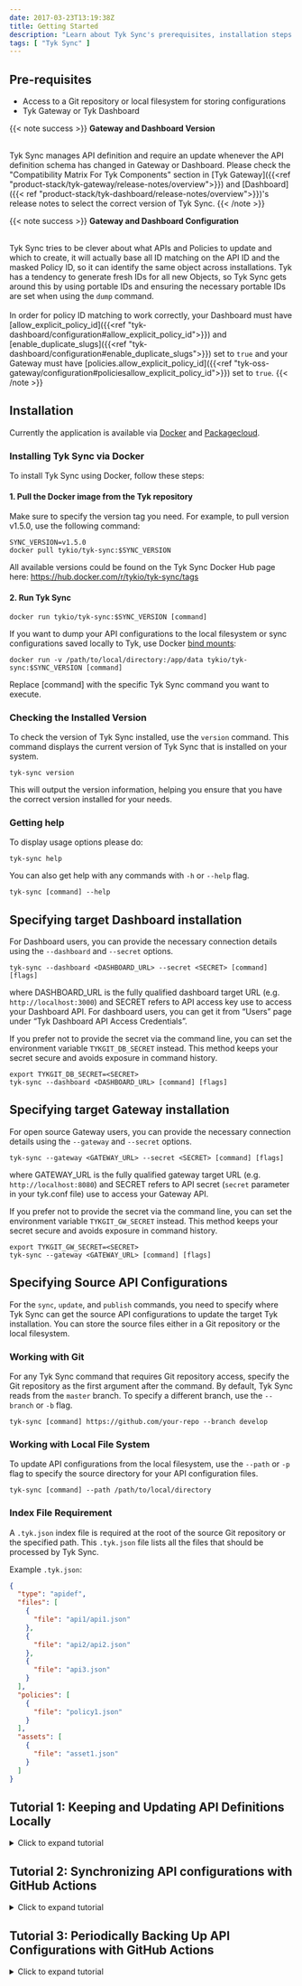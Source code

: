 ```yaml
---
date: 2017-03-23T13:19:38Z
title: Getting Started
description: "Learn about Tyk Sync's prerequisites, installation steps via Docker and Packagecloud, and detailed guides for using Tyk Sync locally or integrating it with Git in a CI/CD pipeline."
tags: [ "Tyk Sync" ]
---
```


## Pre-requisites
- Access to a Git repository or local filesystem for storing configurations
- Tyk Gateway or Tyk Dashboard

{{< note success >}}
**Gateway and Dashboard Version**

<br>Tyk Sync manages API definition and require an update whenever the API definition schema has changed in Gateway or Dashboard. Please check the "Compatibility Matrix For Tyk Components" section in [Tyk Gateway]({{<ref "product-stack/tyk-gateway/release-notes/overview">}}) and [Dashboard]({{< ref "product-stack/tyk-dashboard/release-notes/overview">}})'s release notes to select the correct version of Tyk Sync.
{{< /note >}}

{{< note success >}}
**Gateway and Dashboard Configuration**

<br>Tyk Sync tries to be clever about what APIs and Policies to update and which to create, it will actually base all ID matching on the API ID and the masked Policy ID, so it can identify the same object across installations. Tyk has a tendency to generate fresh IDs for all new Objects, so Tyk Sync gets around this by using portable IDs and ensuring the necessary portable IDs are set when using the `dump` command.
<br>
<br>In order for policy ID matching to work correctly, your Dashboard must have [allow_explicit_policy_id]({{<ref "tyk-dashboard/configuration#allow_explicit_policy_id">}}) and [enable_duplicate_slugs]({{<ref "tyk-dashboard/configuration#enable_duplicate_slugs">}}) set to `true` and your Gateway must have [policies.allow_explicit_policy_id]({{<ref "tyk-oss-gateway/configuration#policiesallow_explicit_policy_id">}}) set to `true`.
{{< /note >}}

## Installation
Currently the application is available via [Docker](https://hub.docker.com/r/tykio/tyk-sync) and [Packagecloud](https://packagecloud.io/tyk/tyk-sync).

### Installing Tyk Sync via Docker

To install Tyk Sync using Docker, follow these steps:

#### 1. Pull the Docker image from the Tyk repository

Make sure to specify the version tag you need. For example, to pull version v1.5.0, use the following command:

```{.copyWrapper}
SYNC_VERSION=v1.5.0
docker pull tykio/tyk-sync:$SYNC_VERSION
```

All available versions could be found on the Tyk Sync Docker Hub page here: https://hub.docker.com/r/tykio/tyk-sync/tags

#### 2. Run Tyk Sync

```{.copyWrapper}
docker run tykio/tyk-sync:$SYNC_VERSION [command]
```

If you want to dump your API configurations to the local filesystem or sync configurations saved locally to Tyk, use Docker [bind mounts](https://docs.docker.com/storage/bind-mounts):

```{.copyWrapper}
docker run -v /path/to/local/directory:/app/data tykio/tyk-sync:$SYNC_VERSION [command]
```
Replace [command] with the specific Tyk Sync command you want to execute.

### Checking the Installed Version

To check the version of Tyk Sync installed, use the `version` command. This command displays the current version of Tyk Sync that is installed on your system.

```{.copyWrapper}
tyk-sync version
```

This will output the version information, helping you ensure that you have the correct version installed for your needs.

### Getting help

To display usage options please do:
```{.copyWrapper}
tyk-sync help
```

You can also get help with any commands with `-h` or `--help` flag.
```{.copyWrapper}
tyk-sync [command] --help
```

## Specifying target Dashboard installation
For Dashboard users, you can provide the necessary connection details using the `--dashboard` and `--secret` options.

```{.copyWrapper}
tyk-sync --dashboard <DASHBOARD_URL> --secret <SECRET> [command] [flags]
```

where DASHBOARD_URL is the fully qualified dashboard target URL (e.g. `http://localhost:3000`) and SECRET refers to API access key use to access your Dashboard API. For dashboard users, you can get it from “Users” page under “Tyk Dashboard API Access Credentials”.

If you prefer not to provide the secret via the command line, you can set the environment variable `TYKGIT_DB_SECRET` instead. This method keeps your secret secure and avoids exposure in command history.

```{.copyWrapper}
export TYKGIT_DB_SECRET=<SECRET>
tyk-sync --dashboard <DASHBOARD_URL> [command] [flags]
```

## Specifying target Gateway installation
For open source Gateway users, you can provide the necessary connection details using the `--gateway` and `--secret` options.

```{.copyWrapper}
tyk-sync --gateway <GATEWAY_URL> --secret <SECRET> [command] [flags]
```

where GATEWAY_URL is the fully qualified gateway target URL (e.g. `http://localhost:8080`) and SECRET refers to API secret (`secret` parameter in your tyk.conf file) use to access your Gateway API.

If you prefer not to provide the secret via the command line, you can set the environment variable `TYKGIT_GW_SECRET` instead. This method keeps your secret secure and avoids exposure in command history.

```{.copyWrapper}
export TYKGIT_GW_SECRET=<SECRET>
tyk-sync --gateway <GATEWAY_URL> [command] [flags]
```

## Specifying Source API Configurations
For the `sync`, `update`, and `publish` commands, you need to specify where Tyk Sync can get the source API configurations to update the target Tyk installation. You can store the source files either in a Git repository or the local filesystem.

### Working with Git
For any Tyk Sync command that requires Git repository access, specify the Git repository as the first argument after the command. By default, Tyk Sync reads from the `master` branch. To specify a different branch, use the `--branch` or `-b` flag.

```{.copyWrapper}
tyk-sync [command] https://github.com/your-repo --branch develop
```

### Working with Local File System
To update API configurations from the local filesystem, use the `--path` or `-p` flag to specify the source directory for your API configuration files.

```{.copyWrapper}
tyk-sync [command] --path /path/to/local/directory
```

### Index File Requirement
A `.tyk.json` index file is required at the root of the source Git repository or the specified path. This `.tyk.json` file lists all the files that should be processed by Tyk Sync.

Example `.tyk.json`:
```json
{
  "type": "apidef",
  "files": [
    {
      "file": "api1/api1.json"
    },
    {
      "file": "api2/api2.json"
    },
    {
      "file": "api3.json"
    }
  ],
  "policies": [
    {
      "file": "policy1.json"
    }
  ],
  "assets": [
    {
      "file": "asset1.json"
    }
  ]
}
```

## Tutorial 1: Keeping and Updating API Definitions Locally
<details>
  <summary>
    Click to expand tutorial
  </summary>

#### Step 1. Prepare Your API Definition

Create your API definition file and save it locally. For example, save it as api1.json in a directory structure of your choice.

#### Step 2: Create a .tyk.json Index File

In the root directory of your API definitions, create a `.tyk.json` file to list all API definition files that Tyk Sync should process.

Example `.tyk.json`:
```json
{
  "type": "apidef",
  "files": [
    { 
        "file": "api1.json" 
    }
  ]
}
```

#### Step 3: Install Tyk Sync via Docker

If you haven't installed Tyk Sync, you can do so via Docker:

```{.copyWrapper}
docker pull tykio/tyk-sync:v1.5.0
```

#### Step 4: Publish API Definitions to Tyk

Use the `publish` command to upload your local API definitions to Tyk. Use Docker bind mounts to access your local files.

```{.copyWrapper}
docker run -v /path/to/your/directory:/app/data tykio/tyk-sync:v1.5.0 publish \
  --path /app/data \
  --dashboard [DASHBOARD_URL] \
  --secret [SECRET]
```

#### Step 5: Update API Definitions to Tyk

Similarly, to update existing API definitions, use the update command.

```{.copyWrapper}
docker run -v /path/to/your/directory:/app/data tykio/tyk-sync:v1.5.0 update \
  --path /app/data \
  --dashboard [DASHBOARD_URL] \
  --secret [SECRET]
```

#### Step 6: Verify the Update

Log in to your Tyk Dashboard to verify that the API definitions have been published or updated successfully.

</details>

## Tutorial 2: Synchronizing API configurations with GitHub Actions
<details>
  <summary>
    Click to expand tutorial
  </summary>

### Step 1: Setup GitHub Repository
Organize your repository with the following structure:

- `/apis/` for API definition files.
- `/policies/` for security policy files.
- `/assets/` for API template files.

### Step 2: Create a GitHub Action Workflow

1. In your repository, create a new file `.github/workflows/tyk-sync.yml`.
2. Add the following content to the `tyk-sync.yml` file:

```
name: Tyk Sync

on:
  push:
    branches:
      - main

jobs:
  sync:
    runs-on: ubuntu-latest

    steps:
    - name: Checkout repository
      uses: actions/checkout@v2

    - name: Install Docker
      run: |
        sudo apt-get update
        sudo apt-get install -y docker.io

    - name: Create .tyk.json
      run: |
        echo '{' > .tyk.json
        echo '  "type": "apidef",' >> .tyk.json
        echo '  "files": [' >> .tyk.json
        find . -type f -name '*.json' -path './apis/*' -exec echo '    {"file": "{}"},' \; | sed '$ s/,$//' >> .tyk.json
        echo '  ],' >> .tyk.json
        echo '  "policies": [' >> .tyk.json
        find . -type f -name '*.json' -path './policies/*' -exec echo '    {"file": "{}"},' \; | sed '$ s/,$//' >> .tyk.json
        echo '  ],' >> .tyk.json
        echo '  "assets": [' >> .tyk.json
        find . -type f -name '*.json' -path './assets/*' -exec echo '    {"file": "{}"},' \; | sed '$ s/,$//' >> .tyk.json
        echo '  ]' >> .tyk.json
        echo '}' >> .tyk.json

    - name: Sync with Tyk
      run: |
        echo 'Running tyk-sync version'
        docker run tykio/tyk-sync:${TYK_SYNC_VERSION} version
        docker run -v ${{ github.workspace }}:/app/data tykio/tyk-sync:${TYK_SYNC_VERSION} sync --path /app/data --dashboard ${TYK_DASHBOARD_URL} --secret ${TYK_DASHBOARD_SECRET}
      env:
        TYK_SYNC_VERSION: ${{ vars.TYK_SYNC_VERSION }}
        TYK_DASHBOARD_URL: ${{ secrets.TYK_DASHBOARD_URL }}
        TYK_DASHBOARD_SECRET: ${{ secrets.TYK_DASHBOARD_SECRET }}
```

### Step 3: Set Up Secrets

1. Go to your GitHub repository.
2. Navigate to Settings > Secrets and variables > Actions.
3. Add the following variable:
    - `TYK_SYNC_VERSION`: The version of Tyk Sync you want to use (e.g., v1.5.0).
4. Add the following secrets:
    - `TYK_DASHBOARD_URL`: The URL of your Tyk Dashboard.
    - `TYK_DASHBOARD_SECRET`: The secret key for your Tyk Dashboard.

### Step 4: Commit and Push Changes

Commit the `tyk-sync.yml` file and push it to the main branch of your repository.

### Step 5: Verify Synchronization

Each time there is a change in the repository, the GitHub Action will be triggered. It will create the `.tyk.json` file including all JSON files in the repository and use the `sync` command to update the Tyk installation.

</details>

## Tutorial 3: Periodically Backing Up API Configurations with GitHub Actions
<details>
  <summary>
    Click to expand tutorial
  </summary>

### Step 1: Create a GitHub Action Workflow

1. In your repository, create a new file `.github/workflows/tyk-backup.yml`.
2. Add the following content to the `tyk-backup.yml` file:

```
name: Tyk Backup

on:
  schedule:
    - cron: '0 0 * * *'  # Runs every day at midnight

jobs:
  backup:
    runs-on: ubuntu-latest

    steps:
    - name: Checkout repository
      uses: actions/checkout@v2

    - name: Install Docker
      run: |
        sudo apt-get update
        sudo apt-get install -y docker.io

    - name: Create Backup Directory
      run: |
        BACKUP_DIR="backup/$(date +%Y-%m-%d)"
        mkdir -p $BACKUP_DIR
        export BACKUP_DIR

    - name: Dump API Configurations
      run: |
        echo 'Running tyk-sync version'
        docker run tykio/tyk-sync:${TYK_SYNC_VERSION} version
        docker run -v ${{ github.workspace }}:/app/data tykio/tyk-sync:${TYK_SYNC_VERSION} dump --target /app/data/$BACKUP_DIR --dashboard ${TYK_DASHBOARD_URL} --secret ${TYK_DASHBOARD_SECRET}
      env:
        TYK_SYNC_VERSION: ${{ vars.TYK_SYNC_VERSION }}
        TYK_DASHBOARD_URL: ${{ secrets.TYK_DASHBOARD_URL }}
        TYK_DASHBOARD_SECRET: ${{ secrets.TYK_DASHBOARD_SECRET }}

    - name: Commit and Push Backup
      run: |
        git config --global user.name 'github-actions'
        git config --global user.email 'github-actions@github.com'
        git add backup/
        git commit -m "Backup on $(date +%Y-%m-%d)"
        git push
      env:
        GITHUB_TOKEN: ${{ secrets.GITHUB_TOKEN }}
```

### Step 2: Set Up Secrets

1. Go to your GitHub repository.
2. Navigate to Settings > Secrets and variables > Actions.
3. Add the following variable:
    - `TYK_SYNC_VERSION`: The version of Tyk Sync you want to use (e.g., v1.5.0).
4. Add the following secrets:
   - `TYK_DASHBOARD_URL`: The URL of your Tyk Dashboard.
   - `TYK_DASHBOARD_SECRET`: The secret key for your Tyk Dashboard.

### Step 3: Commit and Push Changes

Commit the `tyk-backup.yml` file and push it to the main branch of your repository.

Step 4: Verify Backups

The GitHub Action will run every day at midnight, dumping API configurations into the `/backup/[date]` folder and committing these backups to the repository.

</details>